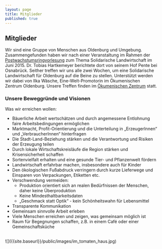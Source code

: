 ```yaml
---
layout: page
title: Mitglieder
published: true
---
```





## Mitglieder

Wir sind eine Gruppe von Menschen aus Oldenburg und Umgebung. Zusammengefunden haben wir nach einer Veranstaltung im Rahmen der [Postwachstumsringvorlesung](http://www.postwachstumsoekonomie.de/) zum Thema Solidarische Landwirtschaft im Juni 2015. Dr. Tobias Hartkemeyer berichtete dort von seinem Hof Pente bei Osnabrück.
Seither treffen wir uns alle zwei Wochen, um eine Solidarische Landwirtschaft für Oldenburg auf die Beine zu stellen. Unterstützt werden wir dabei von Ilka Wäsche, Eine-Welt-Promotorin im Ökumenischen Zentrum Oldenburg. Unsere Treffen finden im [Ökumenischen Zentrum](http://solawi-oldenburg.de/oezo/) statt. 


### Unsere Beweggründe und Visionen
Was wir erreichen wollen:

- Bäuerliche Arbeit wertschätzen und durch angemessene Entlohnung faire Arbeitsbedingungen ermöglichen 
- Marktmacht, Profit-Orientierung und die Unterteilung in „ErzeugerInnen“ und „VerbraucherInnen“ hinterfragen
- Die Stadt-Land-Beziehung stärken und die Verantwortung und Risiken der Erzeugung teilen
- Durch lokale Wirtschaftskreisläufe die Region stärken und Krisensicherheit schaffen
- Sortenvielfalt erhalten und eine gesunde Tier- und Pflanzenwelt fördern
- Landwirtschaft erfahrbar machen, insbesondere auch für Kinder
- Den ökologischen Fußabdruck verringern durch kurze Lieferwege und Einsparen von Verpackungen, Etiketten etc.
- Verschwendung vermeiden:
	- Produktion orientiert sich an realen Bedürfnissen der Menschen, daher keine Überproduktion
	- Keine Mindesthaltbarkeitsdaten
	- „Geschmack statt Optik“ - kein Schönheitswahn für Lebensmittel
- Transparente Kommunikation 
- Gemeinsam sinnvolle Arbeit erleben
- Viele Menschen erreichen und zeigen, was gemeinsam möglich ist
- Raum für Begegnungen schaffen, z.B. in einem Café oder einer Gemeinschaftsküche

<br>
![]({{site.baseurl}}/public/images/im_tomaten_haus.jpg)
